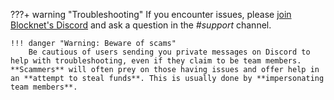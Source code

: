 ???+ warning "Troubleshooting"
	If you encounter issues, please [join Blocknet's Discord](https://discord.gg/vGa7GeCu8B) and ask a question in the *#support* channel.

	!!! danger "Warning: Beware of scams"
		Be cautious of users sending you private messages on Discord to help with troubleshooting, even if they claim to be team members. **Scammers** will often prey on those having issues and offer help in an **attempt to steal funds**. This is usually done by **impersonating team members**.
